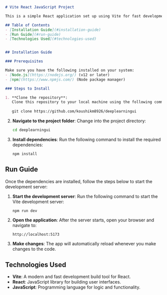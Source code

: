 
```markdown
# Vite React JavaScript Project

This is a simple React application set up using Vite for fast development and build processes.

## Table of Contents
- [Installation Guide](#installation-guide)
- [Run Guide](#run-guide)
- [Technologies Used](#technologies-used)


## Installation Guide

### Prerequisites

Make sure you have the following installed on your system:
- [Node.js](https://nodejs.org/) (v12 or later)
- [npm](https://www.npmjs.com/) (Node package manager)

### Steps to Install

1. **Clone the repository**:
   Clone this repository to your local machine using the following command:
 
   git clone https://github.com/koushikm8926/deeplearningui
   ```
 
2. **Navigate to the project folder**:
   Change into the project directory:
   ```bash
   cd deeplearningui
   ```

3. **Install dependencies**:
   Run the following command to install the required dependencies:
   ```bash
   npm install
   ```

## Run Guide

Once the dependencies are installed, follow the steps below to start the development server:

1. **Start the development server**:
   Run the following command to start the Vite development server:
   ```bash
   npm run dev
   ```

2. **Open the application**:
   After the server starts, open your browser and navigate to:
   ```
   http://localhost:5173
   ```

3. **Make changes**:
   The app will automatically reload whenever you make changes to the code. 

## Technologies Used

- **Vite**: A modern and fast development build tool for React.
- **React**: JavaScript library for building user interfaces.
- **JavaScript**: Programming language for logic and functionality.
